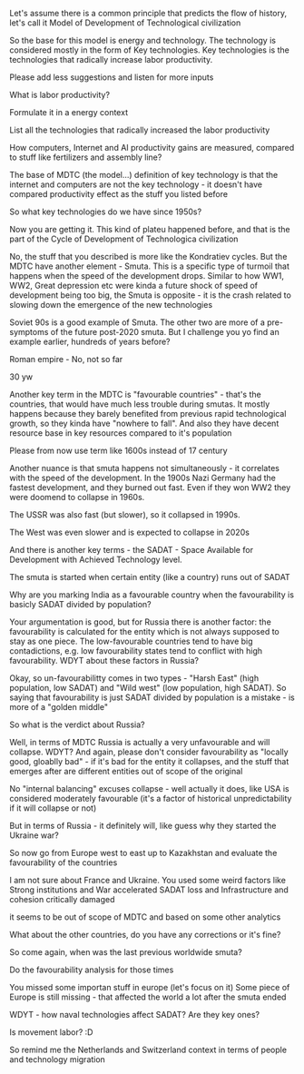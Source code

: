 



Let's assume there is a common principle that predicts the flow of history, let's call it Model of Development of Technological civilization

So the base for this model is energy and technology. The technology is considered mostly in the form of Key technologies. Key technologies is the technologies that radically increase labor productivity. 

Please add less suggestions and listen for more inputs

What is labor productivity?

Formulate it in a energy context

List all the technologies that radically increased the labor productivity

How computers, Internet and AI productivity gains are measured, compared to stuff like fertilizers and assembly line?

The base of MDTC (the model...) definition of key technology is that the internet and computers are not the key technology - it doesn't have compared productivity effect as the stuff you listed before

So what key technologies do we have since 1950s?

Now you are getting it. This kind of plateu happened before, and that is the part of the Cycle of Development of Technologica civilization

No, the stuff that you described is more like the Kondratiev cycles. But the MDTC have another element - Smuta. This is a specific type of turmoil that happens when the speed of the development drops. Similar to how WW1, WW2, Great depression etc were kinda a future shock of speed of development being too big, the Smuta is opposite - it is the crash related to slowing down the emergence of the new technologies

Soviet 90s is a good example of Smuta. The other two are more of a pre-symptoms of the future post-2020 smuta. But I challenge you yo find an example earlier, hundreds of years before?

Roman empire - No, not so far

30 yw

Another key term in the MDTC is "favourable countries" - that's the countries, that would have much less trouble during smutas. It mostly happens because they barely benefited from previous rapid technological growth, so they kinda have "nowhere to fall". And also they have decent resource base in key resources compared to it's population 




Please from now use term like 1600s instead of 17 century

Another nuance is that smuta happens not simultaneously - it correlates with the speed of the development. In the 1900s Nazi Germany had the fastest development, and they burned out fast. Even if they won WW2 they were doomend to collapse in 1960s.

The USSR was also fast (but slower), so it collapsed in 1990s.

The West was even slower and is expected to collapse in 2020s

And there is another key terms - the SADAT - Space Available for Development with Achieved Technology level.

The smuta is started when certain entity (like a country) runs out of SADAT



Why are you marking India as a favourable country when the favourability is basicly SADAT divided by population? 



Your argumentation is good, but for Russia there is another factor: the favourability is calculated for the entity which is not always supposed to stay as one piece. The low-favourable countries tend to have big contadictions, e.g. low favourability states tend to conflict with high favourability. WDYT about these factors in Russia?


Okay, so un-favourabilitty comes in two types - "Harsh East" (high population, low SADAT) and "Wild west" (low population, high SADAT). So saying that favourability is just SADAT divided by population is a mistake - is more of a "golden middle"




So what is the verdict about Russia?



Well, in terms of MDTC Russia is actually a very unfavourable and will collapse. WDYT?
And again, please don't consider favourability as "locally good, gloablly bad" - if it's bad for the entity it collapses, and the stuff that emerges after are different entities out of scope of the original




No "internal balancing" excuses collapse - well actually it does, like USA is considered moderately favourable (it's a factor of historical unpredictability if it will collapse or not)

But in terms of Russia - it definitely will, like guess why they started the Ukraine war?



So now go from Europe west to east up to Kazakhstan and evaluate the favourability of the countries




I am not sure about France and Ukraine. You used some weird factors like Strong institutions and War accelerated SADAT loss and Infrastructure and cohesion critically damaged

it seems to be out of scope of MDTC and based on some other analytics


What about the other countries, do you have any corrections or it's fine?



So come again, when was the last previous worldwide smuta?




Do the favourability analysis for those times





You missed some importan stuff in europe (let's focus on it)
Some piece of Europe is still missing - that affected the world a lot after the smuta ended



WDYT - how naval technologies affect SADAT? Are they key ones?


Is movement labor? :D 


So remind me the Netherlands and Switzerland context in terms of people and technology migration



